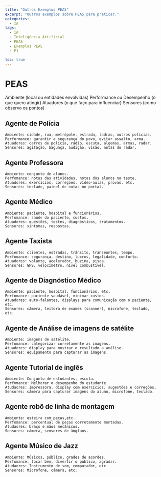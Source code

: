 ```yaml
---
title: "Outros Exemplos PEAS"
excerpt: "Outros exemplos sobre PEAS para praticar."
categories:
  - IA
tags:
  - IA
  - Inteligência Artificial
  - PEAS
  - Exemplos PEAS
  - P1

toc: true
---
```


# PEAS

Ambiente (local ou entidades envolvidas)
Performance ou Desempenho (o que quero atingir)
Atuadores (o que faço para influenciar)
Sensores (como observo os pontos)

## Agente de Polícia

    Ambiente: cidade, rua, metrópole, estrada, ladrao, outros policias.
    Performance: garantir a segurança do povo, evitar assalto, arma.
    Atuadores: carros de polícia, rádio, escuta, algemas, armas, radar.
    Sensores: agitação, bagunça, audição, visão, notas do radar.

## Agente Professora

    Ambiente: conjunto de alunos.
    Perfomance: notas das atividades, notas dos alunos no teste.
    Atuadores: exercícios, correções, vídeo-aulas, provas, etc.
    Sensores: teclado, painel de notas no portal.

## Agente Médico

    Ambiente: paciente, hospital e funcionários.
    Perfomance: saúde do paciente, custos.
    Atuadores: questões, testes, diagnósticos, tratamentos.
    Sensores: sintomas, respostas.

## Agente Taxista

    Ambiente: clientes, estradas, trânsito, transeuntes, tempo.
    Perfomance: segurança, destino, lucros, legalidade, conforto.
    Atuadores: volante, acelerador, buzina, pisca.
    Sensores: GPS, velocímetro, nível combustível.

## Agente de Diagnóstico Médico

    Ambiente: paciente, hospital, funcionários, etc.
    Perfomance: paciente saudável, minimar custos.
    Atuadores: auto-falantes, displays para comunicação com o paciente, etc.
    Sensores: câmera, leitora de exames (scanner), microfone, teclado, etc.

## Agente de Análise de imagens de satélite

    Ambiente: imagens de satélite.
    Perfomance: categorizar corretamente as imagens.
    Atuadores: display para mostrar o resultado a análise.
    Sensores: equipamento para capturar as imagens.

## Agente Tutorial de inglês

    Ambiente: Conjunto de estudantes, escola.
    Perfomance: Melhorar o desempenho do estudante.
    Atudaores: Impressora, display com exercícios, sugestões e correções.
    Sensores: câmera para capturar imagens do aluno, microfone, teclado.

## Agente robô de linha de montagem

    Ambiente: esteira com peças,etc.
    Perfomance: percentual de peças corretamente montadas.
    Atudaores: braço e mãos mecânicos.
    Sensores: câmera, sensores de ângluos.

## Agente Músico de Jazz

    Ambiente: Músicos, público, grades de acordes.
    Perfomance: tocar bem, divertir o público, agradar.
    Atudaores: Instrumento de som, computador, etc.
    Sensores: Microfone, câmera, etc.